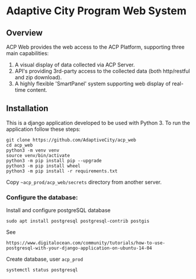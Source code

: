 # Adaptive City Program Web System

## Overview
ACP Web provides the web access to the ACP Platform, supporting three main capabilities:
1. A visual display of data collected via ACP Server.
2. API's providing 3rd-party access to the collected data (both http/restful and zip download).
3. A highly flexible 'SmartPanel' system supporting web display of real-time content.

## Installation

This is a django application developed to be used with Python 3. To run the application follow these steps:

```
git clone https://github.com/AdaptiveCity/acp_web
cd acp_web
python3 -m venv venv
source venv/bin/activate
python3 -m pip install pip --upgrade
python3 -m pip install wheel
python3 -m pip install -r requirements.txt
```

Copy `~acp_prod/acp_web/secrets` directory from another server.

### Configure the database:
Install and configure postgreSQL database
```
sudo apt install postgresql postgresql-contrib postgis
```

See
```
https://www.digitalocean.com/community/tutorials/how-to-use-postgresql-with-your-django-application-on-ubuntu-14-04
```

Create database, user `acp_prod`

```
systemctl status postgresql
```

